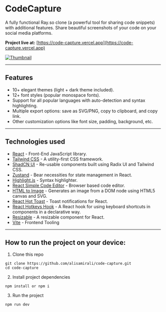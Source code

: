 # CodeCapture

A fully functional Ray.so clone (a powerful tool for sharing code snippets) with additional features. Share beautiful screenshots of your code on your social media platforms.

**Project live at:** [https://code-capture.vercel.app](https://code-capture.vercel.app)

[![Thumbnail](https://i.ibb.co/XJMbhLG/code-ss-thumbnail.png)](https://code-capture.vercel.app)

---

## Features

- 10+ elegant themes (light + dark theme included).
- 12+ font styles (popular monospace fonts).
- Support for all popular languages with auto-detection and syntax highlighting.
- Multiple export options: save as SVG/PNG, copy to clipboard, and copy link.
- Other customization options like font size, padding, background, etc.

---

## Technologies used

- [React](https://es.reactjs.org/) - Front-End JavaScript library.
- [Tailwind CSS](https://tailwindcss.com/) - A utility-first CSS framework.
- [ShadCN UI](https://ui.shadcn.com) - Re-usable components built using Radix UI and Tailwind CSS.
- [Zustand](https://zustand-demo.pmnd.rs/) - Bear necessities for state management in React.
- [Highlight.js](https://highlightjs.org/) - Syntax highlighter.
- [React Simple Code Editor](https://www.npmjs.com/package/react-simple-code-editor) - Browser based code editor.
- [HTML to Image](https://www.npmjs.com/package/html-to-image) - Generates an image from a DOM node using HTML5 canvas and SVG.
- [React Hot Toast](https://react-hot-toast.com/) - Toast notifications for React.
- [React Hotkeys Hook](https://www.npmjs.com/package/react-hotkeys-hook) - A React hook for using keyboard shortcuts in components in a declarative way.
- [Resizable](https://www.npmjs.com/package/re-resizable) - A resizable component for React.
- [Vite](https://vitejs.dev/) - Frontend Tooling

---

## How to run the project on your device:

1. Clone this repo

```
git clone https://github.com/alisamirali/code-capture.git
cd code-capture
```

2. Install project dependencies

```
npm install or npm i
```

3. Run the project

```
npm run dev
```
